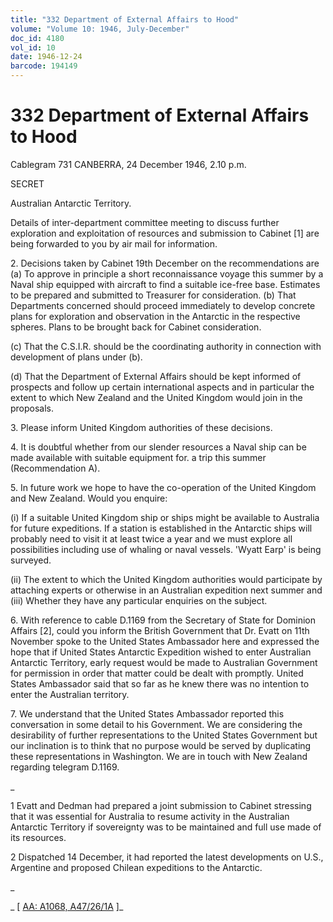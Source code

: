 ```yaml
---
title: "332 Department of External Affairs to Hood"
volume: "Volume 10: 1946, July-December"
doc_id: 4180
vol_id: 10
date: 1946-12-24
barcode: 194149
---
```


# 332 Department of External Affairs to Hood

Cablegram 731 CANBERRA, 24 December 1946, 2.10 p.m.

SECRET

Australian Antarctic Territory.

Details of inter-department committee meeting to discuss further exploration and exploitation of resources and submission to Cabinet [1] are being forwarded to you by air mail for information.

2\. Decisions taken by Cabinet 19th December on the recommendations are (a) To approve in principle a short reconnaissance voyage this summer by a Naval ship equipped with aircraft to find a suitable ice-free base. Estimates to be prepared and submitted to Treasurer for consideration. (b) That Departments concerned should proceed immediately to develop concrete plans for exploration and observation in the Antarctic in the respective spheres. Plans to be brought back for Cabinet consideration.

(c) That the C.S.I.R. should be the coordinating authority in connection with development of plans under (b).

(d) That the Department of External Affairs should be kept informed of prospects and follow up certain international aspects and in particular the extent to which New Zealand and the United Kingdom would join in the proposals.

3\. Please inform United Kingdom authorities of these decisions.

4\. It is doubtful whether from our slender resources a Naval ship can be made available with suitable equipment for. a trip this summer (Recommendation A).

5\. In future work we hope to have the co-operation of the United Kingdom and New Zealand. Would you enquire:

(i) If a suitable United Kingdom ship or ships might be available to Australia for future expeditions. If a station is established in the Antarctic ships will probably need to visit it at least twice a year and we must explore all possibilities including use of whaling or naval vessels. 'Wyatt Earp' is being surveyed.

(ii) The extent to which the United Kingdom authorities would participate by attaching experts or otherwise in an Australian expedition next summer and (iii) Whether they have any particular enquiries on the subject.

6\. With reference to cable D.1169 from the Secretary of State for Dominion Affairs [2], could you inform the British Government that Dr. Evatt on 11th November spoke to the United States Ambassador here and expressed the hope that if United States Antarctic Expedition wished to enter Australian Antarctic Territory, early request would be made to Australian Government for permission in order that matter could be dealt with promptly. United States Ambassador said that so far as he knew there was no intention to enter the Australian territory.

7\. We understand that the United States Ambassador reported this conversation in some detail to his Government. We are considering the desirability of further representations to the United States Government but our inclination is to think that no purpose would be served by duplicating these representations in Washington. We are in touch with New Zealand regarding telegram D.1169.

_

1 Evatt and Dedman had prepared a joint submission to Cabinet stressing that it was essential for Australia to resume activity in the Australian Antarctic Territory if sovereignty was to be maintained and full use made of its resources.

2 Dispatched 14 December, it had reported the latest developments on U.S., Argentine and proposed Chilean expeditions to the Antarctic.

_

_ [ [AA: A1068, A47/26/1A](http://www.naa.gov.au/cgi-bin/Search?O=I&Number=194149) ]_
